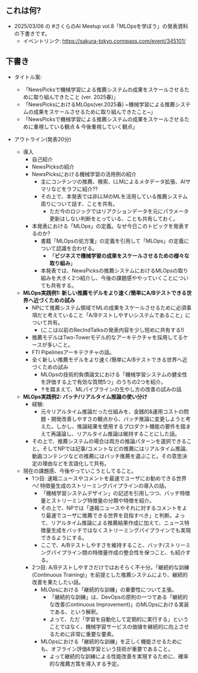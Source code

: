 ## これは何?

- 2025/03/06 の #さくらのAI Meetup vol.8「MLOpsを学ぼう」の発表資料の下書きです。
  - イベントリンク: https://sakura-tokyo.connpass.com/event/345101/


## 下書き

- タイトル案: 
  - 「NewsPicksで機械学習による推薦システムの成果をスケールさせるために取り組んできたこと (ver. 2025春)」
  - 「NewsPicksにおけるMLOps(ver.2025春) ~機械学習による推薦システムの成果をスケールさせるために取り組んできたこと~」
  - 「NewsPicksで機械学習による推薦システムの成果をスケールさせるために重視している観点 & 今後重視していく観点」

- アウトライン(発表20分)
  - 導入
    - 自己紹介
    - NewsPicksの紹介
    - NewsPicksにおける機械学習の活用例の紹介
      - 主にコンテンツの推薦、検索、LLMによるメタデータ拡張、AIサマリなどをラフに紹介??
      - その上で、本発表では非LLMのMLを活用している推薦システム周りについて話す、ことを共有。
        - ただ今のロジックではリアクションデータを元にパラメータ更新はしない判断をとっている、ことも共有しておく。
    - 本発表における「MLOps」の定義。なぜ今日このトピックを発表するのか?
      - 書籍「MLOpsの処方箋」の定義を引用して「MLOps」の定義について認識を合わせる。
        - 「**ビジネスで機械学習の成果をスケールさせるための様々な取り組み**」
      - 本発表では、NewsPicksの推薦システムにおけるMLOpsの取り組みを大きく2つ紹介し、今後の課題感ややっていくことについても共有する。
  <!-- - NewsPicksにおける推薦システムはこんな感じ
    - Two-Towerモデルの紹介
    - FTI Pipelinesアーキテクチャの紹介
    - バッチ推論とリアルタイム推論の使い分けの紹介
      - ちなみに...この意思決定もMLOpsの一種と言って良いはず。
      - 「機械学習システムデザイン」や「MLOpsの処方箋」の記述を引用しつつ、推論パターンの分類や特徴について、軽く共有する
    - その上で、推薦システムの場合は両方の推論パターンを選択できること。そしてNPでは記事/コメントなどの推薦にはリアルタイム推論、動画コンテンツなどの推薦にはバッチ推薦を選ぶこと。その意思決定の理由などを言語化して共有。
  - 推薦システムのA/Bテストしやすいシステム -->
  - **MLOps実践例1: 新しい推薦モデルをより速く/簡単にA/Bテストできる世界へ近づくための試み**
    - NPにて推薦システム領域でMLの成果をスケールさせるために必須事項だと考えていること「A/Bテストしやすいシステムであること」について共有。
      - (ここは以前のRecIndTalksの発表内容を少し短めに共有する!)
    - 推薦モデルはTwo-Towerモデル的なアーキテクチャを採用してるケースが多いこと。
    - FTI Pipelinesアーキテクチャの話。
    - 全く新しい推薦モデルをより速く/簡単にA/Bテストできる世界へ近づくための試み
      - MLOpsの技術的負債論文における「機械学習システムの健全性を評価する上で有効な質問5つ」のうちの2つを紹介。
      - ↑を踏まえて、MLパイプラインの生やし方の改善の試みの話
  - **MLOps実践例2: バッチ/リアルタイム推論の使い分け**
    - 経験:
      - 元々リアルタイム推論だった仕組みを、金銭的&運用コストの問題・開発改善しやすさの観点から、バッチ推論に変更しようと考えた。しかし、推論結果を使用するプロダクト機能の要件を踏まえて再議論し、リアルタイム推論は維持することにした話。
    - その上で、推薦システムの場合は両方の推論パターンを選択できること。そしてNPでは記事/コメントなどの推薦にはリアルタイム推論、動画コンテンツなどの推薦にはバッチ推薦を選ぶこと。その意思決定の理由などを言語化して共有。
  - 現在の課題感、今後やっていこうとしてること。
    - 1つ目: 速報ニュースやコメントを最速でユーザにお勧めできる世界へ! 特徴量生成のストリーミングパイプラインの導入の話。
      - 「機械学習システムデザイン」の記述を引用しつつ、バッチ特徴量とストリーミング特徴量の分類や特徴を紹介。
      - その上で、NPでは「速報ニュースやそれに対するコメントをより最速でユーザに推薦できる世界を目指すべき」と判断。よって、リアルタイム推論による推薦結果作成に加えて、ニュース特徴量生成をバッチではなくストリーミングパイプラインでも実現できるようにする。
      - ここで、A/Bテストしやすさを維持すること、バッチ/ストリーミングパイプライン間の特徴量作成の整合性を保つこと、も紹介する。
    - 2つ目: A/Bテストしやすさだけではおそらく不十分。「継続的な訓練(Continuous Training)」を前提とした推薦システムにより、継続的改善を果たしたい話。
      - MLOpsにおける「継続的な訓練」の重要性について主張。
        - 「継続的な訓練」は、DevOpsの原則の一つである「継続的な改善(Continuous Improvement)」のMLOpsにおける実装である、という解釈。
        - よって、ただ「学習を自動化して定期的に実行する」ということではなく、機械学習サービスの価値を継続的に向上させるために非常に重要な要素。
      - MLOpsにおける「継続的な訓練」を正しく機能させるためにも、オフライン評価&学習という技術が重要であること。
        - よって継続的な訓練による性能改善を実現するために、確率的な推薦方策を導入する予定。
